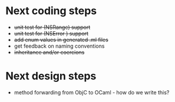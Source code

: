 # Next coding steps #
  * ~~unit test for (NSRange) support~~
  * ~~unit test for (NSError ) support~~
  * ~~add enum values in generated .ml files~~
  * get feedback on naming conventions
  * ~~inheritance and/or coercions~~

# Next design steps #
  * method forwarding from ObjC to OCaml - how do we write this?
